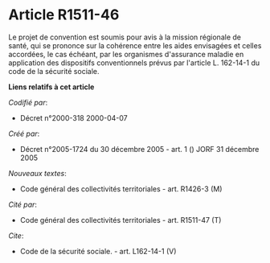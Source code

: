 # Article R1511-46

Le projet de convention est soumis pour avis à la mission régionale de santé, qui se prononce sur la cohérence entre les
aides envisagées et celles accordées, le cas échéant, par les organismes d'assurance maladie en application des dispositifs
conventionnels prévus par l'article L. 162-14-1 du code de la sécurité sociale.

**Liens relatifs à cet article**

_Codifié par_:

  - Décret n°2000-318 2000-04-07

_Créé par_:

  - Décret n°2005-1724 du 30 décembre 2005 - art. 1 () JORF 31 décembre 2005

_Nouveaux textes_:

  - Code général des collectivités territoriales - art. R1426-3 (M)

_Cité par_:

  - Code général des collectivités territoriales - art. R1511-47 (T)

_Cite_:

  - Code de la sécurité sociale. - art. L162-14-1 (V)
